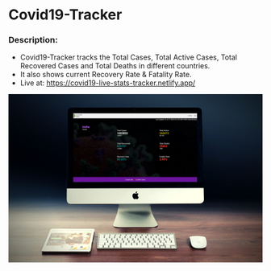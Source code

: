 ﻿# Covid19-Tracker
### Description: 
- Covid19-Tracker tracks the Total Cases, Total Active Cases, Total Recovered Cases and Total Deaths in different countries.
- It also shows current Recovery Rate & Fatality Rate.
- Live at: https://covid19-live-stats-tracker.netlify.app/

![](img/screenshot.png)
